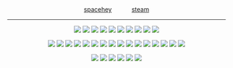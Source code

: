 <h7 align=center>




[spacehey](https://spacehey.com/profile?id=2038589)　　　 [steam](https://steamcommunity.com/profiles/76561199202034198/)

***

<h7 align=center>


<img src="https://64.media.tumblr.com/9379635d7aac3ceaed35e29a7a3b5bff/d9b7fba3074bdce9-38/s250x400/fcf7ed0599cf0ad5d27d7294e45e27f4a8bfdf24.gifv"/> <img src="https://64.media.tumblr.com/1570285cdbebbfb71299d163c635e1d7/72e2590fb9e2f26c-c1/s250x400/796fc1e33be0bbdec604541848acf5d1527ffb0c.gifv"/> <img src="https://64.media.tumblr.com/4da46baec3fb03ad50f7d536746ba77b/db7f482dfcc9276f-71/s250x400/37db4765cf3cc905750a9e9ae17af768e6925056.gifv"/> <img src="https://64.media.tumblr.com/84cb1a70419038cdba0db7c0df0ac1a0/ec87ffc013e65979-04/s250x400/46ddf64c4bbcad168244c4707965188bb893e549.gifv"/> <img src="https://64.media.tumblr.com/d75c8fba1f98d18ed838f707f42de0ab/6c324b508344ad28-06/s250x400/f1c89426af6f454ba9738dab75d325f0dcbe97d1.gifv"/> <img src="https://64.media.tumblr.com/321b9bdcf7413f2def58c6da6d742515/d9b7fba3074bdce9-b7/s250x400/15cebe318af1fe29efec5917e67506d6fedca0e8.gifv"/> <img src="https://64.media.tumblr.com/f20f82ec9f6fe1c1f83d8b78081520c9/aafe72991d4ddd59-6a/s250x400/b65b4d3f204c8a1f8d24b04aa7c9dedb0e2a2861.gifv"/> <img src="https://64.media.tumblr.com/fbcbf77de4ea4c2bf202c06a9815ee22/9152433f2cc5108a-b8/s250x400/c06d57f7ccf03504eacaa2557d399869e80477ed.gifv"/> <img src="https://64.media.tumblr.com/116c6f4a72e772f0bf0d395ab6a4d57b/72e2590fb9e2f26c-87/s250x400/87159f6bcd4f406807436987e8b4c075f67c1b4c.gifv"/> <img src="https://64.media.tumblr.com/f9d72c0a4ad24291381ecb585c114621/72e2590fb9e2f26c-c8/s250x400/eacd1b32652782ca3818a6e86e24508868cec87c.gifv"/>

 <img src="https://64.media.tumblr.com/d206bea8e6624a7c0b296ea029ceaec9/417d5ae55f2bb8d9-8c/s100x200/5761d4b5ec7ea93e3bfb5464296dc618b020d5fc.jpg"/> <img src="https://64.media.tumblr.com/70226205c43d8aad94b2ceb27bab3959/f627ac19cb8fb316-7c/s100x200/f51337bff6c9258ef2392e14504f687c02d31a4c.pnj"/> <img src="https://64.media.tumblr.com/f68a8cb12cd9bc452049723dd90429c9/7c3dd077ed76e2f9-91/s100x200/5eda7b5e5eaa7a0ab990a850ab05060b5f567f41.pnj"/> <img src="https://64.media.tumblr.com/c3dbdd015ded7685ad051a19d80f08f0/7c3dd077ed76e2f9-8c/s100x200/3a9774e415cf5b0eff4d99bc99bd0e56441c3f99.gifv"/> <img src="https://64.media.tumblr.com/e2c6265dd84436fcd3a8f013ca8e476a/7c3dd077ed76e2f9-89/s100x200/93c2a697eac1744d7d29e67390c9485edbc0472e.pnj"/> <img src="https://64.media.tumblr.com/4c9047d2aca459c32e39092e267f9ed4/7c3dd077ed76e2f9-2c/s100x200/148f0ab49fa0746ad84fec7056f6236c45bc0d07.pnj"/> <img src="https://64.media.tumblr.com/95483a705f0a89293e63a262c17a65a1/7c3dd077ed76e2f9-e5/s100x200/ddff384f543b3d8cea89536a10e20b7bc5a834d3.pnj"/> <img src="https://64.media.tumblr.com/3be8f23278cb9290d5de9c74f7ad4af9/7c3dd077ed76e2f9-65/s100x200/09cc3ddd8ff6763e1e06c9797655448d8b0ddf98.pnj"/> <img src="https://64.media.tumblr.com/013f6afe7b85ab7af6b95c176f02521f/7c3dd077ed76e2f9-65/s250x400/f1cc12da865accaa3ee70d8d08a4d8321ca28c39.jpg"/> <img src="https://64.media.tumblr.com/5f3b517278bf26c5303ef0178734790d/79d8b316934d24c3-b8/s100x200/bb25c51916e4d07a3ab1d7c1eefa50e105e1195c.jpg"/> <img src="https://64.media.tumblr.com/17e7f51e27c14f4360739a4113306e51/473928ea48888009-16/s100x200/4a5cf44a6826e8a31ad60bdfcd9598dac73eddeb.jpg"/> <img src="https://64.media.tumblr.com/8db257366fc8585c17164cf803edc194/473928ea48888009-da/s100x200/7d01018150c4017156642f88eb1d111409130f06.jpg"/> <img src="https://64.media.tumblr.com/e38419dde170cc90b6b5404eac24fd2c/473928ea48888009-52/s100x200/a977a22d2d5b940af9c47302db0001f7572c5dc3.pnj"/> <img src="https://64.media.tumblr.com/8d44b18227a46503bbf20feb93b011eb/6f072ea04e7b6c72-f1/s100x200/1ae6a55923e8b6a05998b16bad631f3e1f21e3fa.gifv"/> <img src="https://64.media.tumblr.com/4687472d4ff6923d4aa5a820ba3df44f/6f072ea04e7b6c72-aa/s100x200/e8e963af1edbeec4fff0ff5f1ea600b41daa5f96.pnj"/> <img src="https://64.media.tumblr.com/e671d51ec0316ca5ccdd5eb33f43ac69/bfaaeb60d3ffc0b4-ce/s100x200/3b5a30841a3e30268f59438628594ee3c7fd404c.gifv"/>


<img src="https://64.media.tumblr.com/9960baab1318ef52e5a1da769e64fa87/c0e01d35efb8fa7f-e3/s400x600/ebceb921b25bb4b51dd60c19d8010f0b9f1594b5.gifv"/> <img src="https://64.media.tumblr.com/74c761f21d6e11c02f2a1a7dc728ae81/c0e01d35efb8fa7f-b2/s400x600/7f7cd7b3b33c6697c8081777085493a28ad79e0f.gifv"/> <img src="https://64.media.tumblr.com/6216a8c9ab9c9488137bdd399ff9ea1e/c0e01d35efb8fa7f-dd/s400x600/f74ed0f24b7f5c3f18e909e9b449a1533506a62a.gifv"/> <img src="https://64.media.tumblr.com/44621adec2cebfdf403a5c5cc55793d0/069492e9e7a93e0c-e4/s400x600/d6f449039a6ad51513535022191beb99ed06e0a7.gifv"/> <img src="https://64.media.tumblr.com/e906a93a28a5ca5ceb92fde376a88a93/269f6869c12b3046-ed/s250x400/d1e91c3712a9e1c2f7895b467fee788723abcdb7.gifv"/> <img src="https://64.media.tumblr.com/e02ba6eb8d2cd35691172129de5ed895/1a375e04625d595d-d2/s500x750/cbef04562ce805e42f6cf6a3fe954205c360aa27.gifv"/> 


